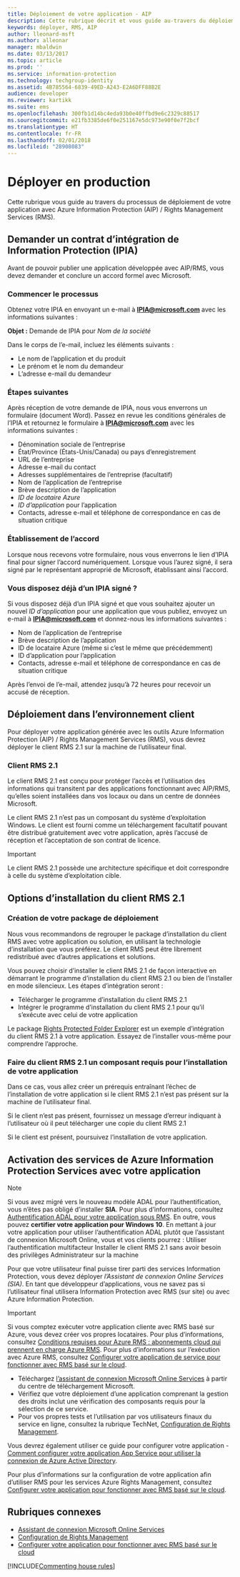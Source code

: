 ```yaml
---
title: Déploiement de votre application - AIP
description: Cette rubrique décrit et vous guide au-travers du déploiement de votre application
keywords: déployer, RMS, AIP
author: lleonard-msft
ms.author: alleonar
manager: mbaldwin
ms.date: 03/13/2017
ms.topic: article
ms.prod: ''
ms.service: information-protection
ms.technology: techgroup-identity
ms.assetid: 4B785564-6839-49ED-A243-E2A6DFF88B2E
audience: developer
ms.reviewer: kartikk
ms.suite: ems
ms.openlocfilehash: 300fb1d14bc4eda93b0e40ffbd9e6c2329c88517
ms.sourcegitcommit: e21fb3385de6f0e251167e5dc973e90f0e7f2bcf
ms.translationtype: HT
ms.contentlocale: fr-FR
ms.lasthandoff: 02/01/2018
ms.locfileid: "28908083"
---
```

# <a name="deploy-into-production"></a>Déployer en production

Cette rubrique vous guide au travers du processus de déploiement de votre application avec Azure Information Protection (AIP) / Rights Management Services (RMS).

## <a name="request-an-information-protection-integration-agreement-ipia"></a>Demander un contrat d’intégration de Information Protection (IPIA)
Avant de pouvoir publier une application développée avec AIP/RMS, vous devez demander et conclure un accord formel avec Microsoft.

### <a name="begin-the-process"></a>Commencer le processus
Obtenez votre IPIA en envoyant un e-mail à **IPIA@microsoft.com** avec les informations suivantes :

**Objet :** Demande de IPIA pour *Nom de la société*

Dans le corps de l’e-mail, incluez les éléments suivants :
- Le nom de l’application et du produit
- Le prénom et le nom du demandeur
- L’adresse e-mail du demandeur

### <a name="next-steps"></a>Étapes suivantes
Après réception de votre demande de IPIA, nous vous enverrons un formulaire (document Word).
Passez en revue les conditions générales de l’IPIA et retournez le formulaire à **IPIA@microsoft.com** avec les informations suivantes :
- Dénomination sociale de l’entreprise
- État/Province (États-Unis/Canada) ou pays d’enregistrement
- URL de l’entreprise
- Adresse e-mail du contact
- Adresses supplémentaires de l’entreprise (facultatif)
- Nom de l’application de l’entreprise
- Brève description de l’application
- *ID de locataire Azure*
- *ID d’application* pour l’application
- Contacts, adresse e-mail et téléphone de correspondance en cas de situation critique

### <a name="completing-the-agreement"></a>Établissement de l’accord
Lorsque nous recevons votre formulaire, nous vous enverrons le lien d’IPIA final pour signer l’accord numériquement. Lorsque vous l’aurez signé, il sera signé par le représentant approprié de Microsoft, établissant ainsi l’accord.

### <a name="already-have-a-signed-ipia"></a>Vous disposez déjà d’un IPIA signé ?
Si vous disposez déjà d’un IPIA signé et que vous souhaitez ajouter un nouvel *ID d’application* pour une application que vous publiez, envoyez un e-mail à **IPIA@microsoft.com** et donnez-nous les informations suivantes :
- Nom de l’application de l’entreprise
- Brève description de l’application
- ID de locataire Azure (même si c’est le même que précédemment)
- ID d’application pour l’application
- Contacts, adresse e-mail et téléphone de correspondance en cas de situation critique

Après l’envoi de l’e-mail, attendez jusqu’à 72 heures pour recevoir un accusé de réception.

## <a name="deploying-to-the-client-environment"></a>Déploiement dans l’environnement client

Pour déployer votre application générée avec les outils Azure Information Protection (AIP) / Rights Management Services (RMS), vous devrez déployer le client RMS 2.1 sur la machine de l’utilisateur final.

### <a name="rms-client-21"></a>Client RMS 2.1
Le client RMS 2.1 est conçu pour protéger l’accès et l’utilisation des informations qui transitent par des applications fonctionnant avec AIP/RMS, qu’elles soient installées dans vos locaux ou dans un centre de données Microsoft.

Le client RMS 2.1 n’est pas un composant du système d’exploitation Windows. Le client est fourni comme un téléchargement facultatif pouvant être distribué gratuitement avec votre application, après l’accusé de réception et l’acceptation de son contrat de licence.

> [!IMPORTANT]
> Le client RMS 2.1 possède une architecture spécifique et doit correspondre à celle du système d’exploitation cible.


## <a name="rms-client-21-installation-options"></a>Options d’installation du client RMS 2.1

### <a name="creating-your-deployment-package"></a>Création de votre package de déploiement

Nous vous recommandons de regrouper le package d’installation du client RMS avec votre application ou solution, en utilisant la technologie d’installation que vous préférez. Le client RMS peut être librement redistribué avec d’autres applications et solutions.

Vous pouvez choisir d’installer le client RMS 2.1 de façon interactive en démarrant le programme d’installation du client RMS 2.1 ou bien de l’installer en mode silencieux. Les étapes d’intégration seront :

-   Télécharger le programme d’installation du client RMS 2.1
-   Intégrer le programme d’installation du client RMS 2.1 pour qu’il s’exécute avec celui de votre application

Le package [Rights Protected Folder Explorer](https://technet.microsoft.com/library/rights-protected-folder-explorer(v=ws.10).aspx) est un exemple d’intégration du client RMS 2.1 à votre application. Essayez de l’installer vous-même pour comprendre l’approche.

### <a name="make-rms-client-21-a-pre-requisite-for-your-application-install"></a>Faire du client RMS 2.1 un composant requis pour l’installation de votre application

Dans ce cas, vous allez créer un prérequis entraînant l’échec de l’installation de votre application si le client RMS 2.1 n’est pas présent sur la machine de l’utilisateur final.

Si le client n’est pas présent, fournissez un message d’erreur indiquant à l’utilisateur où il peut télécharger une copie du client RMS 2.1

Si le client est présent, poursuivez l’installation de votre application.

## <a name="enabling-azure-information-protection-services-with-your-application"></a>Activation des services de Azure Information Protection Services avec votre application

> [!NOTE]
> Si vous avez migré vers le nouveau modèle ADAL pour l’authentification, vous n’êtes pas obligé d’installer **SIA**. Pour plus d’informations, consultez [Authentification ADAL pour votre application sous RMS](adal-auth.md).
> En outre, vous pouvez **certifier votre application pour Windows 10**. En mettant à jour votre application pour utiliser l’authentification ADAL plutôt que l’assistant de connexion Microsoft Online, vous et vos clients pourrez : Utiliser l’authentification multifacteur Installer le client RMS 2.1 sans avoir besoin des privilèges Administrateur sur la machine

Pour que votre utilisateur final puisse tirer parti des services Information Protection, vous devez déployer *l’Assistant de connexion Online Services (SIA)*. En tant que développeur d’applications, vous ne savez pas si l’utilisateur final utilisera Information Protection avec RMS (sur site) ou avec Azure Information Protection.


> [!IMPORTANT]
> Si vous comptez exécuter votre application cliente avec RMS basé sur Azure, vous devez créer vos propres locataires. Pour plus d’informations, consultez [Conditions requises pour Azure RMS : abonnements cloud qui prennent en charge Azure RMS](../get-started/requirements-subscriptions.md).
> Pour plus d’informations sur l’exécution avec Azure RMS, consultez [Configurer votre application de service pour fonctionner avec RMS basé sur le cloud](how-to-use-file-api-with-aadrm-cloud.md).

-   Téléchargez [l’assistant de connexion Microsoft Online Services](http://www.microsoft.com/download/details.aspx?id=28177) à partir du centre de téléchargement Microsoft.
-   Vérifiez que votre déploiement d’une application comprenant la gestion des droits inclut une vérification des composants requis pour la sélection de ce service.
-   Pour vos propres tests et l’utilisation par vos utilisateurs finaux du service en ligne, consultez la rubrique TechNet, [Configuration de Rights Management](https://TechNet.Microsoft.Com/library/jj585002.aspx).

Vous devrez également utiliser ce guide pour configurer votre application - [Comment configurer votre application App Service pour utiliser la connexion de Azure Active Directory](https://docs.microsoft.com/azure/app-service-mobile/app-service-mobile-how-to-configure-active-directory-authentication).

Pour plus d’informations sur la configuration de votre application afin d’utiliser RMS pour les services Azure Rights Management, consultez [Configurer votre application pour fonctionner avec RMS basé sur le cloud](how-to-use-file-api-with-aadrm-cloud.md).

## <a name="related-topics"></a>Rubriques connexes

* [Assistant de connexion Microsoft Online Services](http://www.microsoft.com/download/details.aspx?id=28177)
* [Configuration de Rights Management](https://TechNet.Microsoft.Com/library/jj585002.aspx)
* [Configurer votre application pour fonctionner avec RMS basé sur le cloud](how-to-use-file-api-with-aadrm-cloud.md)

[!INCLUDE[Commenting house rules](../includes/houserules.md)]
